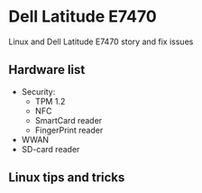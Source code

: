 # Dell Latitude E7470
Linux and Dell Latitude E7470 story and fix issues

## Hardware list

* Security:
  * TPM 1.2
  * NFC
  * SmartCard reader
  * FingerPrint reader
* WWAN
* SD-card reader

## Linux tips and tricks
